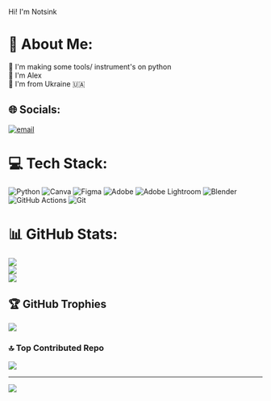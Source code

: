 Hi! I'm Notsink

# 💫 About Me:
🔭 I'm making some tools/ instrument's on python <br>🍁 I'm Alex<br>🌾 I'm from Ukraine 🇺🇦


## 🌐 Socials:
[![email](https://img.shields.io/badge/Email-D14836?logo=gmail&logoColor=white)](mailto:alex.notsinkk@gmail.com) 

# 💻 Tech Stack:
![Python](https://img.shields.io/badge/python-3670A0?style=for-the-badge&logo=python&logoColor=ffdd54) ![Canva](https://img.shields.io/badge/Canva-%2300C4CC.svg?style=for-the-badge&logo=Canva&logoColor=white) ![Figma](https://img.shields.io/badge/figma-%23F24E1E.svg?style=for-the-badge&logo=figma&logoColor=white) ![Adobe](https://img.shields.io/badge/adobe-%23FF0000.svg?style=for-the-badge&logo=adobe&logoColor=white) ![Adobe Lightroom](https://img.shields.io/badge/Adobe%20Lightroom-31A8FF.svg?style=for-the-badge&logo=Adobe%20Lightroom&logoColor=white) ![Blender](https://img.shields.io/badge/blender-%23F5792A.svg?style=for-the-badge&logo=blender&logoColor=white) ![GitHub Actions](https://img.shields.io/badge/github%20actions-%232671E5.svg?style=for-the-badge&logo=githubactions&logoColor=white) ![Git](https://img.shields.io/badge/git-%23F05033.svg?style=for-the-badge&logo=git&logoColor=white)
# 📊 GitHub Stats:
![](https://github-readme-stats.vercel.app/api?username=Notsink&theme=dark&hide_border=false&include_all_commits=true&count_private=false)<br/>
![](https://nirzak-streak-stats.vercel.app/?user=Notsink&theme=dark&hide_border=false)<br/>
![](https://github-readme-stats.vercel.app/api/top-langs/?username=Notsink&theme=dark&hide_border=false&include_all_commits=true&count_private=false&layout=compact)

## 🏆 GitHub Trophies
![](https://github-profile-trophy.vercel.app/?username=Notsink&theme=tokyonight&no-frame=false&no-bg=true&margin-w=4)

### 🔝 Top Contributed Repo
![](https://github-contributor-stats.vercel.app/api?username=Notsink&limit=5&theme=dark&combine_all_yearly_contributions=true)

---
[![](https://visitcount.itsvg.in/api?id=Notsink&icon=0&color=0)](https://visitcount.itsvg.in)

